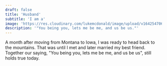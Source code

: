 ```yaml
---
draft: false
title: 'Husband'
subtitle: 'I am a'
image: 'https://res.cloudinary.com/lukemcdonald/image/upload/v1642547067/lukemcdonald-com/luke-heather_o9zmlf.jpg'
description: '"You being you, lets me be me, and us be us."'
---
```


A month after moving from Montana to Iowa, I was ready to head back to the
mountains. That was until I met and later married my best friend. Together our
saying, "You being you, lets me be me, and us be us", still holds true today.
